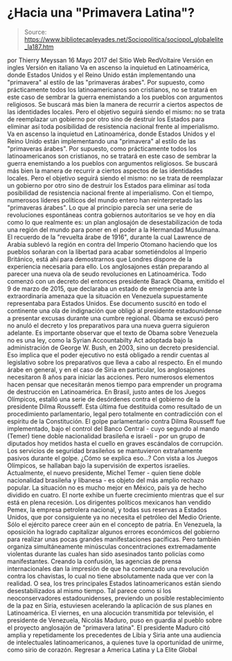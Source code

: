 # ¿Hacia una "Primavera Latina"?

> Source: https://www.bibliotecapleyades.net/Sociopolitica/sociopol_globalelite_la187.htm

por Thierry Meyssan 16 Mayo 2017
del Sitio Web RedVoltaire
Versión en ingles
Versión en italiano
Va en ascenso la inquietud en Latinoamérica, donde Estados Unidos y el Reino Unido están implementando una "primavera" al estilo de las "primaveras árabes". Por supuesto, como prácticamente todos los latinoamericanos son cristianos, no se tratará en este caso de sembrar la guerra enemistando a los pueblos con argumentos religiosos. Se buscará más bien la manera de recurrir a ciertos aspectos de las identidades locales. Pero el objetivo seguirá siendo el mismo: no se trata de reemplazar un gobierno por otro sino de destruir los Estados para eliminar así toda posibilidad de resistencia nacional frente al imperialismo.
Va en ascenso la inquietud en Latinoamérica, donde Estados Unidos y el Reino Unido están implementando una "primavera" al estilo de las "primaveras árabes".
Por supuesto, como prácticamente todos los latinoamericanos son cristianos, no se tratará en este caso de sembrar la guerra enemistando a los pueblos con argumentos religiosos.
Se buscará más bien la manera de recurrir a ciertos aspectos de las identidades locales.
Pero el objetivo seguirá siendo el mismo:
no se trata de reemplazar un gobierno por otro sino de destruir los Estados para eliminar así toda posibilidad de resistencia nacional frente al imperialismo.
Con el tiempo, numerosos líderes políticos del mundo entero han reinterpretado las "primaveras árabes".
Lo que al principio parecía ser una serie de revoluciones espontáneas contra gobiernos autoritarios se ve hoy en día como lo que realmente es:
un plan anglosajón de desestabilización de toda una región del mundo para poner en el poder a la Hermandad Musulmana.
El recuerdo de la "revuelta árabe de 1916", durante la cual Lawrence de Arabia sublevó la región en contra del Imperio Otomano haciendo que los pueblos soñaran con la libertad para acabar sometiéndolos al Imperio Británico, está ahí para demostrarnos que Londres dispone de la experiencia necesaria para ello. Los anglosajones están preparando al parecer una nueva ola de seudo revoluciones en Latinoamérica.
Todo comenzó con un decreto del entonces presidente Barack Obama, emitido el 9 de marzo de 2015, que declaraba un estado de emergencia ante la extraordinaria amenaza que la situación en Venezuela supuestamente representaba para Estados Unidos.
Ese documento suscitó en todo el continente una ola de indignación que obligó al presidente estadounidense a presentar excusas durante una cumbre regional.
Obama se excusó pero no anuló el decreto y los preparativos para una nueva guerra siguieron adelante. Es importante observar que el texto de Obama sobre Venezuela no es una ley, como la Syrian Accountabilty Act adoptada bajo la administración de George W. Bush, en 2003, sino un decreto presidencial.
Eso implica que el poder ejecutivo no está obligado a rendir cuentas al legislativo sobre los preparativos que lleva a cabo al respecto. En el mundo árabe en general, y en el caso de Siria en particular, los anglosajones necesitaron 8 años para iniciar las acciones. Pero numerosos elementos hacen pensar que necesitarán menos tiempo para emprender un programa de destrucción en Latinoamérica. En Brasil, justo antes de los Juegos Olímpicos, estalló una serie de desórdenes contra el gobierno de la presidente Dilma Rousseff. Esta última fue destituida como resultado de un procedimiento parlamentario, legal pero totalmente en contradicción con el espíritu de la Constitución. El golpe parlamentario contra Dilma Rousseff fue implementado, bajo el control del Banco Central - cuyo segundo al mando (Temer) tiene doble nacionalidad brasileña e israelí - por un grupo de diputados hoy metidos hasta el cuello en graves escándalos de corrupción.
Los servicios de seguridad brasileños se mantuvieron extrañamente pasivos durante el golpe.
¿Cómo se explica eso...?
Con vista a los Juegos Olímpicos, se hallaban bajo la supervisión de expertos israelíes. Actualmente, el nuevo presidente, Michel Temer - quien tiene doble nacionalidad brasileña y libanesa - es objeto del más amplio rechazo popular. La situación no es mucho mejor en México, país ya de hecho dividido en cuatro.
El norte exhibe un fuerte crecimiento mientras que el sur está en plena recesión. Los dirigentes políticos mexicanos han vendido Pemex, la empresa petrolera nacional, y todas sus reservas a Estados Unidos, que por consiguiente ya no necesita el petróleo del Medio Oriente.
Sólo el ejército parece creer aún en el concepto de patria. En Venezuela, la oposición ha logrado capitalizar algunos errores económicos del gobierno para realizar unas pocas grandes manifestaciones pacíficas. Pero también organiza simultáneamente minúsculas concentraciones extremadamente violentas durante las cuales han sido asesinados tanto policías como manifestantes.
Creando la confusión, las agencias de prensa internacionales dan la impresión de que ha comenzado una revolución contra los chavistas, lo cual no tiene absolutamente nada que ver con la realidad. O sea, los tres principales Estados latinoamericanos están siendo desestabilizados al mismo tiempo.
Tal parece como si los neoconservadores estadounidenses, previendo un posible restablecimiento de la paz en Siria, estuviesen acelerando la aplicación de sus planes en Latinoamérica. El viernes, en una alocución transmitida por televisión, el presidente de Venezuela, Nicolás Maduro, puso en guardia al pueblo sobre el proyecto anglosajón de "primavera latina".
El presidente Maduro citó amplia y repetidamente los precedentes de Libia y Siria ante una audiencia de intelectuales latinoamericanos, a quienes tuve la oportunidad de unirme, como sirio de corazón.
Regresar a America Latina y La Elite Global
